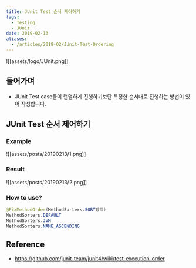 ```yaml
---
title: JUnit Test 순서 제어하기
tags:
  - Testing
  - JUnit
date: 2019-02-13
aliases: 
  - /articles/2019-02/JUnit-Test-Ordering
---
```



![[assets/logo/JUnit.png]]


## 들어가며
- JUnit Test case들이 랜덤하게 진행하기보단 특정한 순서대로 진행하는 방법이 있어 작성합니다.



## JUnit Test 순서 제어하기

### Example
![[assets/posts/20190213/1.png]]

### Result
![[assets/posts/20190213/2.png]]

### How to use?
```java
@FixMethodOrder(MethodSorters.SORT방식)
MethodSorters.DEFAULT
MethodSorters.JVM
MethodSorters.NAME_ASCENDING
```

## Reference
- <https://github.com/junit-team/junit4/wiki/test-execution-order>
